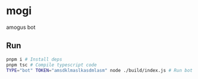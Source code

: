 # mogi

amogus bot

## Run

```bash
pnpm i # Install deps
pnpm tsc # Compile typescript code
TYPE="bot" TOKEN="amsdklmaslkasdmlasm" node ./build/index.js # Run bot
```